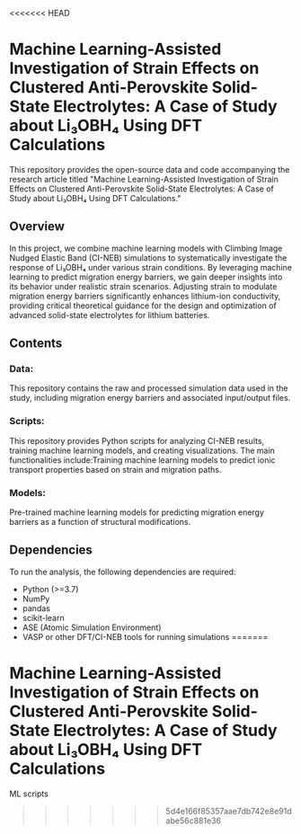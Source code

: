 <<<<<<< HEAD
# **Machine Learning-Assisted Investigation of Strain Effects on Clustered Anti-Perovskite Solid-State Electrolytes: A Case of Study about Li₃OBH₄ Using DFT Calculations**

This repository provides the open-source data and code accompanying the research article titled "Machine Learning-Assisted Investigation of Strain Effects on Clustered Anti-Perovskite Solid-State Electrolytes: A Case of Study about Li₃OBH₄ Using DFT Calculations."

## **Overview**
In this project, we combine machine learning models with Climbing Image Nudged Elastic Band (CI-NEB) simulations to systematically investigate the response of Li₃OBH₄ under various strain conditions. By leveraging machine learning to predict migration energy barriers, we gain deeper insights into its behavior under realistic strain scenarios. Adjusting strain to modulate migration energy barriers significantly enhances lithium-ion conductivity, providing critical theoretical guidance for the design and optimization of advanced solid-state electrolytes for lithium batteries.

## **Contents**
### **Data:**
This repository contains the raw and processed simulation data used in the study, including migration energy barriers and associated input/output files.

### **Scripts:**
This repository provides Python scripts for analyzing CI-NEB results, training machine learning models, and creating visualizations. The main functionalities include:Training machine learning models to predict ionic transport properties based on strain and migration paths.

### **Models:**
Pre-trained machine learning models for predicting migration energy barriers as a function of structural modifications.

## **Dependencies**
To run the analysis, the following dependencies are required:

- Python (>=3.7)
- NumPy
- pandas
- scikit-learn
- ASE (Atomic Simulation Environment)
- VASP or other DFT/CI-NEB tools for running simulations
=======
# Machine Learning-Assisted Investigation of Strain Effects on Clustered Anti-Perovskite Solid-State Electrolytes: A Case of Study about Li₃OBH₄ Using DFT Calculations
ML scripts
>>>>>>> 5d4e166f85357aae7db742e8e91dabe56c881e36
